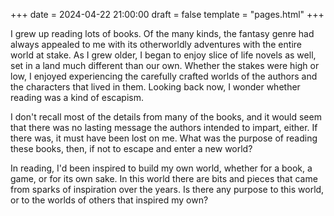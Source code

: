 +++
date = 2024-04-22 21:00:00
draft = false
template = "pages.html"
+++

I grew up reading lots of books. Of the many kinds,
the fantasy genre had always appealed to me with its
otherworldly adventures with the entire world at stake.
As I grew older, I began to enjoy slice of life novels as
well, set in a land much different than our own. Whether
the stakes were high or low, I enjoyed experiencing the
carefully crafted worlds of the authors and the characters
that lived in them. Looking back now, I wonder whether
reading was a kind of escapism.

I don't recall most of the details from many of the books,
and it would seem that there was no lasting message the
authors intended to impart, either. If there was, it must
have been lost on me. What was the purpose of reading these
books, then, if not to escape and enter a new world?

In reading, I'd been inspired to build my own world, whether
for a book, a game, or for its own sake. In this world there
are bits and pieces that came from sparks of inspiration
over the years. Is there any purpose to this world, or to
the worlds of others that inspired my own?

